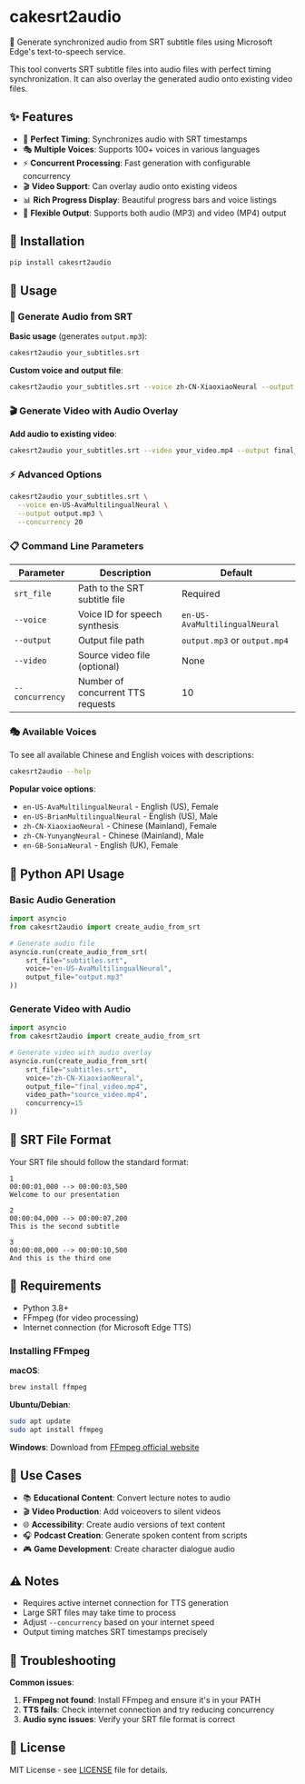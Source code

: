 # cakesrt2audio

🎵 Generate synchronized audio from SRT subtitle files using Microsoft Edge's text-to-speech service.

This tool converts SRT subtitle files into audio files with perfect timing synchronization. It can also overlay the generated audio onto existing video files.

## ✨ Features

- 🎯 **Perfect Timing**: Synchronizes audio with SRT timestamps
- 🎭 **Multiple Voices**: Supports 100+ voices in various languages
- ⚡ **Concurrent Processing**: Fast generation with configurable concurrency
- 🎬 **Video Support**: Can overlay audio onto existing videos
- 📊 **Rich Progress Display**: Beautiful progress bars and voice listings
- 🔧 **Flexible Output**: Supports both audio (MP3) and video (MP4) output

## 🚀 Installation

```bash
pip install cakesrt2audio
```

## 📖 Usage

### 🎵 Generate Audio from SRT

**Basic usage** (generates `output.mp3`):
```bash
cakesrt2audio your_subtitles.srt
```

**Custom voice and output file**:
```bash
cakesrt2audio your_subtitles.srt --voice zh-CN-XiaoxiaoNeural --output my_audio.mp3
```

### 🎬 Generate Video with Audio Overlay

**Add audio to existing video**:
```bash
cakesrt2audio your_subtitles.srt --video your_video.mp4 --output final_video.mp4
```

### ⚡ Advanced Options

```bash
cakesrt2audio your_subtitles.srt \
  --voice en-US-AvaMultilingualNeural \
  --output output.mp3 \
  --concurrency 20
```

### 📋 Command Line Parameters

| Parameter | Description | Default |
|-----------|-------------|---------|
| `srt_file` | Path to the SRT subtitle file | Required |
| `--voice` | Voice ID for speech synthesis | `en-US-AvaMultilingualNeural` |
| `--output` | Output file path | `output.mp3` or `output.mp4` |
| `--video` | Source video file (optional) | None |
| `--concurrency` | Number of concurrent TTS requests | 10 |

### 🎭 Available Voices

To see all available Chinese and English voices with descriptions:
```bash
cakesrt2audio --help
```

**Popular voice options**:
- `en-US-AvaMultilingualNeural` - English (US), Female
- `en-US-BrianMultilingualNeural` - English (US), Male  
- `zh-CN-XiaoxiaoNeural` - Chinese (Mainland), Female
- `zh-CN-YunyangNeural` - Chinese (Mainland), Male
- `en-GB-SoniaNeural` - English (UK), Female

## 🐍 Python API Usage

### Basic Audio Generation

```python
import asyncio
from cakesrt2audio import create_audio_from_srt

# Generate audio file
asyncio.run(create_audio_from_srt(
    srt_file="subtitles.srt",
    voice="en-US-AvaMultilingualNeural", 
    output_file="output.mp3"
))
```

### Generate Video with Audio

```python
import asyncio
from cakesrt2audio import create_audio_from_srt

# Generate video with audio overlay
asyncio.run(create_audio_from_srt(
    srt_file="subtitles.srt",
    voice="zh-CN-XiaoxiaoNeural",
    output_file="final_video.mp4",
    video_path="source_video.mp4",
    concurrency=15
))
```

## 📄 SRT File Format

Your SRT file should follow the standard format:

```srt
1
00:00:01,000 --> 00:00:03,500
Welcome to our presentation

2
00:00:04,000 --> 00:00:07,200
This is the second subtitle

3
00:00:08,000 --> 00:00:10,500
And this is the third one
```

## 🔧 Requirements

- Python 3.8+
- FFmpeg (for video processing)
- Internet connection (for Microsoft Edge TTS)

### Installing FFmpeg

**macOS**:
```bash
brew install ffmpeg
```

**Ubuntu/Debian**:
```bash
sudo apt update
sudo apt install ffmpeg
```

**Windows**:
Download from [FFmpeg official website](https://ffmpeg.org/download.html)

## 🎯 Use Cases

- 📚 **Educational Content**: Convert lecture notes to audio
- 🎬 **Video Production**: Add voiceovers to silent videos  
- 🌐 **Accessibility**: Create audio versions of text content
- 🎧 **Podcast Creation**: Generate spoken content from scripts
- 🎮 **Game Development**: Create character dialogue audio

## ⚠️ Notes

- Requires active internet connection for TTS generation
- Large SRT files may take time to process
- Adjust `--concurrency` based on your internet speed
- Output timing matches SRT timestamps precisely

## 🐛 Troubleshooting

**Common issues**:

1. **FFmpeg not found**: Install FFmpeg and ensure it's in your PATH
2. **TTS fails**: Check internet connection and try reducing concurrency
3. **Audio sync issues**: Verify your SRT file format is correct

## 📄 License

MIT License - see [LICENSE](LICENSE) file for details.
